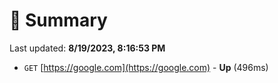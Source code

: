 # 📖 Summary
Last updated: **8/19/2023, 8:16:53 PM**

- `GET` [https://google.com](https://google.com) - **Up** (496ms)
